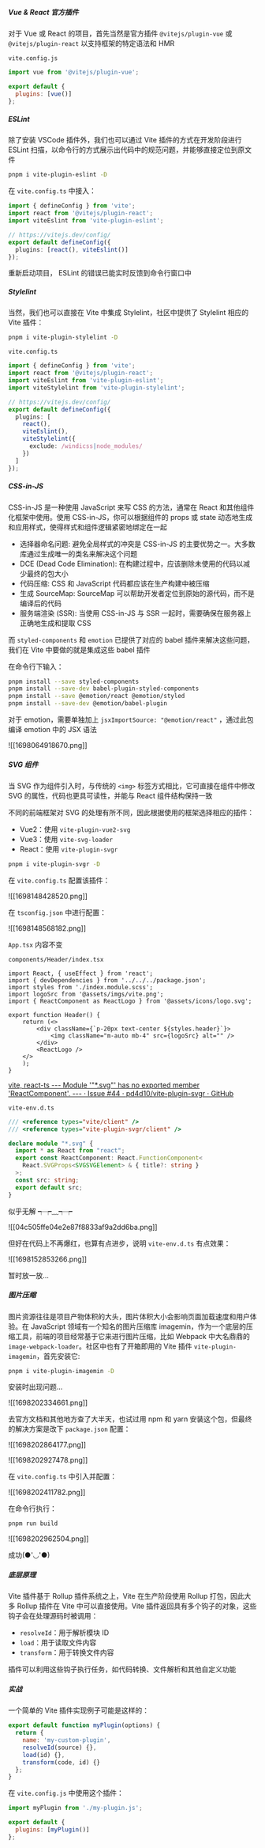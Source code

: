 ##### Vue & React 官方插件

对于 Vue 或 React 的项目，首先当然是官方插件 `@vitejs/plugin-vue` 或 `@vitejs/plugin-react` 以支持框架的特定语法和 HMR

`vite.config.js`

```JavaScript
import vue from '@vitejs/plugin-vue';

export default {
  plugins: [vue()]
};
```

##### ESLint

除了安装 VSCode 插件外，我们也可以通过 Vite 插件的方式在开发阶段进行 ESLint 扫描，以命令行的方式展示出代码中的规范问题，并能够直接定位到原文件

```bash
pnpm i vite-plugin-eslint -D
```

在 `vite.config.ts` 中接入：

```TypeScript
import { defineConfig } from 'vite';
import react from '@vitejs/plugin-react';
import viteEslint from 'vite-plugin-eslint';

// https://vitejs.dev/config/
export default defineConfig({
  plugins: [react(), viteEslint()]
});
```

重新启动项目， ESLint 的错误已能实时反馈到命令行窗口中

##### Stylelint

当然，我们也可以直接在 Vite 中集成 Stylelint，社区中提供了 Stylelint 相应的 Vite 插件：

```bash
pnpm i vite-plugin-stylelint -D
```

`vite.config.ts`

```TypeScript
import { defineConfig } from 'vite';
import react from '@vitejs/plugin-react';
import viteEslint from 'vite-plugin-eslint';
import viteStylelint from 'vite-plugin-stylelint';

// https://vitejs.dev/config/
export default defineConfig({
  plugins: [
    react(),
    viteEslint(),
    viteStylelint({
      exclude: /windicss|node_modules/
    })
  ]
});
```

##### CSS-in-JS

CSS-in-JS 是一种使用 JavaScript 来写 CSS 的方法，通常在 React 和其他组件化框架中使用。使用 CSS-in-JS，你可以根据组件的 props 或 state 动态地生成和应用样式，使得样式和组件逻辑紧密地绑定在一起

- 选择器命名问题: 避免全局样式的冲突是 CSS-in-JS 的主要优势之一。大多数库通过生成唯一的类名来解决这个问题
- DCE (Dead Code Elimination): 在构建过程中，应该删除未使用的代码以减少最终的包大小
- 代码压缩: CSS 和 JavaScript 代码都应该在生产构建中被压缩
- 生成 SourceMap: SourceMap 可以帮助开发者定位到原始的源代码，而不是编译后的代码
- 服务端渲染 (SSR): 当使用 CSS-in-JS 与 SSR 一起时，需要确保在服务器上正确地生成和提取 CSS

而 `styled-components` 和 `emotion` 已提供了对应的 babel 插件来解决这些问题，我们在 Vite 中要做的就是集成这些 babel 插件

在命令行下输入：

```bash
pnpm install --save styled-components
pnpm install --save-dev babel-plugin-styled-components
pnpm install --save @emotion/react @emotion/styled
pnpm install --save-dev @emotion/babel-plugin
```

对于 emotion，需要单独加上 `jsxImportSource: "@emotion/react"` ，通过此包编译 emotion 中的 JSX 语法

![[1698064918670.png]]

##### SVG 组件

当 SVG 作为组件引入时，与传统的 `<img>` 标签方式相比，它可直接在组件中修改 SVG 的属性，代码也更具可读性，并能与 React 组件结构保持一致

不同的前端框架对 SVG 的处理有所不同，因此根据使用的框架选择相应的插件：

- Vue2：使用 `vite-plugin-vue2-svg`
- Vue3：使用 `vite-svg-loader`
- React：使用 `vite-plugin-svgr`

```bash
pnpm i vite-plugin-svgr -D
```

在 `vite.config.ts` 配置该插件：

![[1698148428520.png]]

在 `tsconfig.json` 中进行配置：

![[1698148568182.png]]

`App.tsx` 内容不变

`components/Header/index.tsx`

```TSX
import React, { useEffect } from 'react';
import { devDependencies } from '../../../package.json';
import styles from './index.module.scss';
import logoSrc from '@assets/imgs/vite.png';
import { ReactComponent as ReactLogo } from '@assets/icons/logo.svg';

export function Header() {
    return (<>
        <div className={`p-20px text-center ${styles.header}`}>
            <img className="m-auto mb-4" src={logoSrc} alt="" />
        </div>
        <ReactLogo />
    </>
    );
}
```

[vite, react-ts --- Module '"\*.svg"' has no exported member 'ReactComponent'. --- · Issue #44 · pd4d10/vite-plugin-svgr · GitHub](https://github.com/pd4d10/vite-plugin-svgr/issues/44)

`vite-env.d.ts`

```TypeScript
/// <reference types="vite/client" />
/// <reference types="vite-plugin-svgr/client" />

declare module "*.svg" {
  import * as React from "react";
  export const ReactComponent: React.FunctionComponent<
    React.SVGProps<SVGSVGElement> & { title?: string }
  >;
  const src: string;
  export default src;
}
```

似乎无解 ┭┮﹏┭┮

![[04c505ffe04e2e87f8833af9a2dd6ba.png]]

但好在代码上不再爆红，也算有点进步，说明 `vite-env.d.ts` 有点效果：

![[1698152853266.png]]

暂时放一放...

##### 图片压缩

图片资源往往是项目产物体积的大头，图片体积大小会影响页面加载速度和用户体验。在 JavaScript 领域有一个知名的图片压缩库 imagemin，作为一个底层的压缩工具，前端的项目经常基于它来进行图片压缩，比如 Webpack 中大名鼎鼎的 `image-webpack-loader`。社区中也有了开箱即用的 Vite 插件 `vite-plugin-imagemin`，首先安装它:

```bash
pnpm i vite-plugin-imagemin -D
```

安装时出现问题...

![[1698202334661.png]]

去官方文档和其他地方查了大半天，也试过用 npm 和 yarn 安装这个包，但最终的解决方案是改下 `package.json` 配置：

![[1698202864177.png]]

![[1698202927478.png]]

在 `vite.config.ts` 中引入并配置：

![[1698202411782.png]]

在命令行执行：

```bash
pnpm run build
```

![[1698202962504.png]]

成功(●'◡'●)

##### 底层原理

Vite 插件基于 Rollup 插件系统之上，Vite 在生产阶段使用 Rollup 打包，因此大多 Rollup 插件在 Vite 中可以直接使用。Vite 插件返回具有多个钩子的对象，这些钩子会在处理源码时被调用：

- `resolveId`：用于解析模块 ID
- `load`：用于读取文件内容
- `transform`：用于转换文件内容

插件可以利用这些钩子执行任务，如代码转换、文件解析和其他自定义功能

##### 实战

一个简单的 Vite 插件实现例子可能是这样的：

```JavaScript
export default function myPlugin(options) {
  return {
    name: 'my-custom-plugin',
    resolveId(source) {},
    load(id) {},
    transform(code, id) {}
  };
}
```

在 `vite.config.js` 中使用这个插件：

```JavaScript
import myPlugin from './my-plugin.js';

export default {
  plugins: [myPlugin()]
};
```
